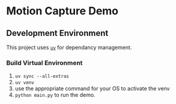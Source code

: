 # Motion Capture Demo

## Development Environment

This project uses [`uv`](https://docs.astral.sh/uv/) for dependancy management.

### Build Virtual Environment

1. `uv sync --all-extras`
2. `uv venv`
3. use the appropriate command for your OS to activate the venv
4. `python main.py` to run the demo.



